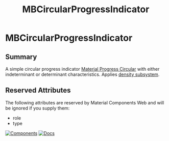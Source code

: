 ﻿---
uid: C.MBCircularProgressIndicator
title: MBCircularProgressIndicator
---
# MBCircularProgressIndicator

## Summary

A simple circular progress indicator 
[Material Progress Circular](https://material-web.dev/components/circular-progress/)
with either indeterminant or determinant characteristics.
Applies [density subsystem](xref:A.Density).

## Reserved Attributes

The following attributes are reserved by Material Components Web and will be ignored if you supply them:

- role
- type

[![Components](https://img.shields.io/static/v1?label=Components&message=Core&color=blue)](xref:A.CoreComponents)
[![Docs](https://img.shields.io/static/v1?label=API%20Documentation&message=MBProgressIndicator&color=brightgreen)](xref:Material.Blazor.MBProgressIndicator)
